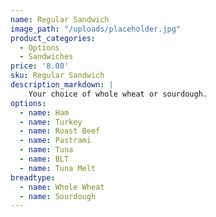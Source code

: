 ```yaml
---
name: Regular Sandwich
image_path: "/uploads/placeholder.jpg"
product_categories:
  - Options
  - Sandwiches
price: '8.00'
sku: Regular Sandwich
description_markdown: |
    Your choice of whole wheat or sourdough.
options:
  - name: Ham
  - name: Turkey
  - name: Roast Beef
  - name: Pastrami
  - name: Tuna
  - name: BLT
  - name: Tuna Melt
breadtype:
  - name: Whole Wheat
  - name: Sourdough
---
```

